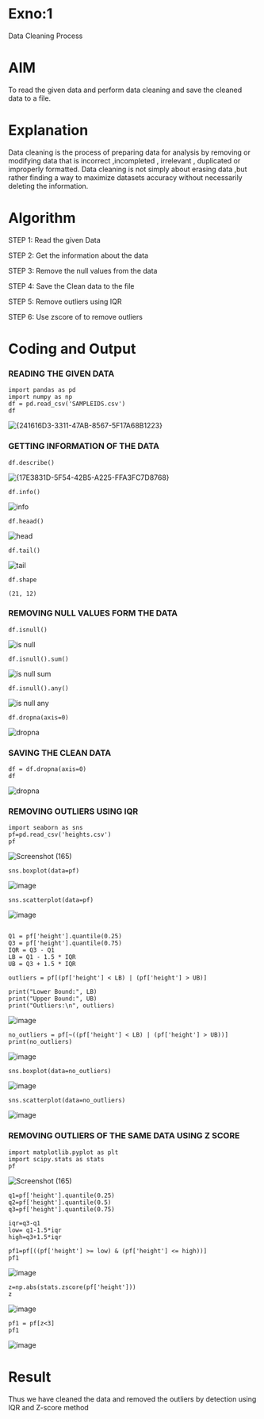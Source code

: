 # Exno:1
Data Cleaning Process

# AIM
To read the given data and perform data cleaning and save the cleaned data to a file.

# Explanation
Data cleaning is the process of preparing data for analysis by removing or modifying data that is incorrect ,incompleted , irrelevant , duplicated or improperly formatted. Data cleaning is not simply about erasing data ,but rather finding a way to maximize datasets accuracy without necessarily deleting the information.

# Algorithm
STEP 1: Read the given Data

STEP 2: Get the information about the data

STEP 3: Remove the null values from the data

STEP 4: Save the Clean data to the file

STEP 5: Remove outliers using IQR

STEP 6: Use zscore of to remove outliers

# Coding and Output
 ### READING THE GIVEN DATA
 ```
import pandas as pd
import numpy as np
df = pd.read_csv('SAMPLEIDS.csv')
df
```
![{241616D3-3311-47AB-8567-5F17A68B1223}](https://github.com/user-attachments/assets/9c92b4ec-7e2f-4a70-aca4-f1e5e1e64f1f)


### GETTING INFORMATION OF THE DATA 

```
df.describe()
```
![{17E3831D-5F54-42B5-A225-FFA3FC7D8768}](https://github.com/user-attachments/assets/1a488327-d465-4a80-804e-ff54023a8bbb)

```
df.info()
```

![info](https://github.com/user-attachments/assets/da2a5f9f-0988-487f-81ce-93eef92e81b0)
```
df.heaad()
```
![head](https://github.com/user-attachments/assets/de102b53-0ca9-493f-b811-91bc7e8f97b4)
```
df.tail()
```
![tail](https://github.com/user-attachments/assets/858ba30e-756d-4ed4-a398-34c35abf79f9)

```
df.shape
```
```
(21, 12)
```
### REMOVING NULL VALUES FORM THE DATA 
```
df.isnull()
```
![is null](https://github.com/user-attachments/assets/74553a9d-0c97-4a14-9de3-ecaac3960caf)

```
df.isnull().sum()
```
![is null sum](https://github.com/user-attachments/assets/50e322b2-1d19-4f6a-8083-2a4940b271a2)

```
df.isnull().any()
```
![is null any](https://github.com/user-attachments/assets/fd184f80-613a-4c51-9528-e6d9e9c4c3d7)

```
df.dropna(axis=0)
```
![dropna](https://github.com/user-attachments/assets/afbad0f5-244d-4033-be98-e2f14faa6d5b)

### SAVING THE CLEAN DATA 
```
df = df.dropna(axis=0)
df
```
![dropna](https://github.com/user-attachments/assets/23b194fe-fc59-4156-884e-3f59757d8445)

### REMOVING OUTLIERS USING IQR 
```
import seaborn as sns
pf=pd.read_csv('heights.csv')
pf
```
![Screenshot (165)](https://github.com/user-attachments/assets/465cf710-a8bb-4f75-913d-9cfbd685250e)

```
sns.boxplot(data=pf)
```
![image](https://github.com/user-attachments/assets/ae069561-4b2e-4cee-9769-83b6f2174c89)
```
sns.scatterplot(data=pf)

```
![image](https://github.com/user-attachments/assets/1170d545-0a22-4bfc-ba03-d8c12d0b043f)
```

Q1 = pf['height'].quantile(0.25)
Q3 = pf['height'].quantile(0.75)
IQR = Q3 - Q1
LB = Q1 - 1.5 * IQR
UB = Q3 + 1.5 * IQR

outliers = pf[(pf['height'] < LB) | (pf['height'] > UB)]

print("Lower Bound:", LB)
print("Upper Bound:", UB)
print("Outliers:\n", outliers)
```
![image](https://github.com/user-attachments/assets/29036b0e-3e88-4a52-9e7c-f3d4d5f38da3)

```
no_outliers = pf[~((pf['height'] < LB) | (pf['height'] > UB))]
print(no_outliers)
```
![image](https://github.com/user-attachments/assets/1a0ca7ed-d78d-4410-95c2-2413e60c6e30)

```
sns.boxplot(data=no_outliers)
```

![image](https://github.com/user-attachments/assets/5dbe39ef-f3b5-42f1-abbf-760b83669699)

```
sns.scatterplot(data=no_outliers)
```
![image](https://github.com/user-attachments/assets/048c781b-ba2e-4dd9-ae5a-02984be4fe8e)

### REMOVING OUTLIERS OF THE SAME DATA USING Z SCORE
```
import matplotlib.pyplot as plt
import scipy.stats as stats
pf
```
![Screenshot (165)](https://github.com/user-attachments/assets/465cf710-a8bb-4f75-913d-9cfbd685250e)

```
q1=pf['height'].quantile(0.25)
q2=pf['height'].quantile(0.5)
q3=pf['height'].quantile(0.75)

iqr=q3-q1
low= q1-1.5*iqr
high=q3+1.5*iqr

pf1=pf[((pf['height'] >= low) & (pf['height'] <= high))]
pf1
```
![image](https://github.com/user-attachments/assets/e14dc240-c6f4-4030-a3e1-be684893aa81)

```
z=np.abs(stats.zscore(pf['height']))
z
```
![image](https://github.com/user-attachments/assets/81c1e955-6334-4de1-a909-4dc056277dff)

```
pf1 = pf[z<3]
pf1
```
![image](https://github.com/user-attachments/assets/e14dc240-c6f4-4030-a3e1-be684893aa81)


# Result
Thus we have cleaned the data and removed the outliers by detection using IQR and Z-score method
         
